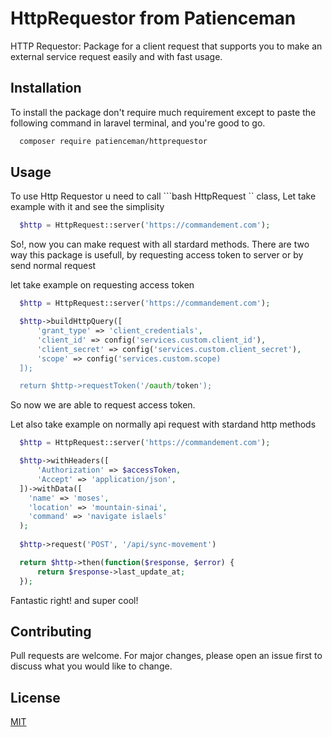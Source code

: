 # HttpRequestor from Patienceman

HTTP Requestor: Package for a client request that supports you to make an external service request easily and with fast usage.

## Installation

To install the package don't require much requirement except to paste the following command in laravel terminal, and you're good to go.

```bash
  composer require patienceman/httprequestor
```

## Usage

To use Http Requestor u need to call ```bash HttpRequest `` class,
Let take example with it and see the simplisity

```PHP
  $http = HttpRequest::server('https://commandement.com');
```
So!, now you can make request with all stardard methods.
There are two way this package is usefull, by requesting 
access token to server or by send normal request

let take example on requesting access token
```PHP
  $http = HttpRequest::server('https://commandement.com');

  $http->buildHttpQuery([
      'grant_type' => 'client_credentials',
      'client_id' => config('services.custom.client_id'),
      'client_secret' => config('services.custom.client_secret'),
      'scope' => config('services.custom.scope)
  ]);

  return $http->requestToken('/oauth/token');
```
So now we are able to request access token.

Let also take example on normally api request with stardand http methods
```PHP
  $http = HttpRequest::server('https://commandement.com');

  $http->withHeaders([
      'Authorization' => $accessToken,
      'Accept' => 'application/json',
  ])->withData([
    'name' => 'moses',
    'location' => 'mountain-sinai',
    'command' => 'navigate islaels'
  );
  
  $http->request('POST', '/api/sync-movement')

  return $http->then(function($response, $error) {
      return $response->last_update_at;
  });
```
Fantastic right! and super cool!

## Contributing
Pull requests are welcome. For major changes, please open an issue first to discuss what you would like to change.

## License
[MIT](https://choosealicense.com/licenses/mit/)
